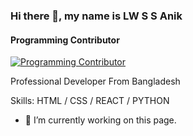 ### Hi there 👋, my name is LW S S Anik
#### Programming Contributor
[![Programming Contributor](https://www.facebook.com/photo/?fbid=122096119256157515&set=a.122096087876157515)](https://github.com/ssanik56/ssanik56/blob/main/Screenshot%202024-04-15%20124105.png)

Professional Developer From Bangladesh

Skills: HTML / CSS / REACT / PYTHON

- 🔭 I’m currently working on this page. 




